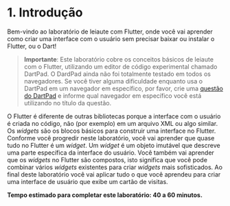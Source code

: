 # 1. Introdução

Bem-vindo ao laboratório de leiaute com Flutter, onde você vai aprender como criar uma interface com o usuário sem precisar baixar ou instalar o Flutter, ou o Dart!

> **Importante**: Este laboratório cobre os conceitos básicos de leiaute com o Flutter, utilizando um editor de código experimental chamado DartPad. O DardPad ainda não foi totalmente testado em todos os navegadores. Se você tiver alguma dificuldade enquanto usa o DartPad em um navegador em específico, por favor, crie uma [questão do DartPad](https://github.com/dart-lang/dart-pad/issues/new) e informe qual navegador em específico você está utilizando no título da questão.

O Flutter é diferente de outras bibliotecas porque a interface com o usuário é criada no código, não \(por exemplo\) em um arquivo XML ou algo similar. Os _widgets_ são os blocos básicos para construir uma interface no Flutter. Conforme você progredir neste laboratório, você vai aprender que quase tudo no Flutter é um _widget_. Um _widget_ é um objeto imutável que descreve uma parte específica da interface do usuário. Você também vai aprender que os _widgets_ no Flutter são compostos, isto significa que você pode combinar vários _widgets_ existentes para criar _widgets_ mais sofisticados. Ao final deste laboratório você vai aplicar tudo o que você aprendeu para criar uma interface de usuário que exibe um cartão de visitas.

**Tempo estimado para completar este laboratório: 40 a 60 minutos.**



